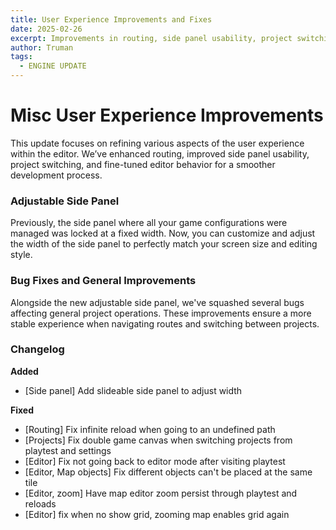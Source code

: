 ```yaml
---
title: User Experience Improvements and Fixes
date: 2025-02-26
excerpt: Improvements in routing, side panel usability, project switching, and editor behavior for a more smoother experience.
author: Truman
tags:
  - ENGINE UPDATE
---
```


# Misc User Experience Improvements

This update focuses on refining various aspects of the user experience within the editor. We’ve enhanced routing, improved side panel usability, project switching, and fine-tuned editor behavior for a smoother development process.

### Adjustable Side Panel

Previously, the side panel where all your game configurations were managed was locked at a fixed width. Now, you can customize and adjust the width of the side panel to perfectly match your screen size and editing style.

### Bug Fixes and General Improvements

Alongside the new adjustable side panel, we've squashed several bugs affecting general project operations. These improvements ensure a more stable experience when navigating routes and switching between projects.

### Changelog

**Added**

- [Side panel] Add slideable side panel to adjust width

**Fixed**

- [Routing] Fix infinite reload when going to an undefined path
- [Projects] Fix double game canvas when switching projects from playtest and settings
- [Editor] Fix not going back to editor mode after visiting playtest
- [Editor, Map objects] Fix different objects can't be placed at the same tile
- [Editor, zoom] Have map editor zoom persist through playtest and reloads
- [Editor] fix when no show grid, zooming map enables grid again
